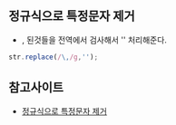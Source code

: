 ## 정규식으로 특정문자 제거

- , 된것들을 전역에서 검사해서 '' 처리해준다.
~~~javascript
str.replace(/\,/g,'');
~~~


## 참고사이트
- [정규식으로 특정문자 제거](https://cityattack.tistory.com/64)
